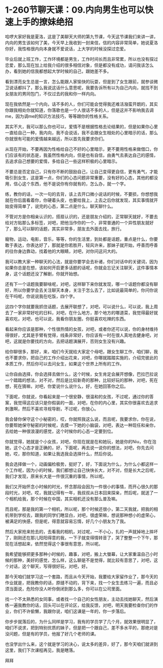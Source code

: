 # 1-260节聊天课：09.内向男生也可以快速上手的撩妹绝招

哈啰大家好我是夏洛，这是了美聊天大师的第九节课，今天这节课我们来讲一讲，内向的男生该如何了美，今天早上我收到一封来信，信的内容非常简单，她说夏洛你好，我性格很内向本身就不爱说话，上大学的时候没探过恋爱。

毕业后就上班工作，工作环境都是男生，工作时间长而且非常累，所以也没有探过恋爱，那么现在加上给我介绍的很多相信对象，但是都没有成功，请问我该怎么办，看到她的信我都想起大学时候的自己，跟她差不多。

看到漂亮女生总是一言，怎么能跟人家愉快的玩耍，但是到了女生跟前，就参谈微卫说话都抖了，那么我说这话什么意思呢，我要告诉所有以为自己内向，就找不到女朋友的男同包门，不仅过去的我和你一样内向。

现在我依然是一个内向，话不多的人，你们可能会觉得我还难活潑蛮开朗的，其实你跟我相处你就知道，你落歌也是一个人很话不多的人，但是这并不影响我去调me，因为调me的知识方法技巧，等等跟你的性格关系。

其实不大，我可以那么你也可以，爱情不是根据性格去论结果的，但是如果你心里一直给自己一种，我内向，我不会说话，我不会跟女生相处的心里暗示的话，那么你就很有可能的爱情越来越远，所以首先我要求你们。

从现在开始，不要再因为性格给自己不好的心里暗示，更不要用性格来做借口，你们应该有的状态是，我虽然性格内向，但是也有自信，由勇气去表达自己的感情，去追求自己想要的爱情，多给自己一些这样积极的心里暗示。

不要总是否定自己，只有你不断的鼓励自己，让自己变得更自信，更有勇气，才能吸引到女生，这是第一点，你们的心态问题非常重要，没有好的心态，其他的都没用，信心这个东西，他不是说你有你就有的，怎么办，就一个字。

练，教你的话，一次一句的去背，该上去开口微小说话的时候，不要损，你想想我就在你后面看着你，你硬着头皮，也要给我上，上去之后你就发现，其实事情就开始变得简单了，说完的心态，第二点是什么，聊天聊什么。

不管对方是你相亲认识的，搭扇认识的，还是朋友介绍的，正常聊天就好，不要去给对方贴那么多标签，对吧，把他当作你的一个，非常普通的一个异性朋友就好了，那么可以聊的话题，其实非常多，朋友去外面去找，旅行。

寵物，运动，电影，音乐，等等，你的生活里，到处都是话题，重点是什么，你要敢于表达，你表达好了，那就是你若胜开，轻风许来，那妹子就开始，呼善而呼善的往你身边靠动，找着他的大眼睛，对吧，对你问这问大的。

我可以教大家一种聊天的心法，就是你要学会去补诸，你们对话中的关键词，因为如果你总是在想，该如何开启更多话题的话呢，你就会忘记关注聊天，这件事情本身，这个话题还没了解剧，你就开始想。

还有下一个话题我要聊啥呢，对吧，这样聊下来你就发现，哪一个话题你都没有聊好，所以你要学会去关注聊天本身，关注于怎么去了，比如说最简单的，你问你说在干吗呢，你说说我在吃饭，四个字。

这四个字你就要我抓住话题，去展开联想了，对吧，可以说什么，可以说，我上周去了一家非常好吃的日料，对吧，在什么地方，那个地方的哪道菜，我觉得最好就喜欢吃，对吧，也可以说，我看你朋友圈，你挺喜欢吃辣的东西。

看起来你应该是那种，个性很热情的女孩，对吧，或者你还可以说，你的身材维持得很好，尤其是手臂有觉得，线条非常好，你应该有一时在很人真地去健身吧，对吧，这就是你要找的方向，去把话题演展开，否则女生没有兴趣。

给你聊很多，那好，来，咱们今天就给大家定个母吧，跟女生聊工作，咱们聊，我也不要求你，把自己的工作介绍出花来，对吧，你哪就踏踏实施的，介绍完彼此的本质工作，然后你可以去问女生，如果这个世界上所有的工作。

让你自由选择，你会选择去做什么，这个时候，女生肯定会展开想像，巴拉巴拉说一个踏踏的想法，对不对，然后是比较新奇的那种，比较好玩的那种，对吧，死在想，死在猜嘛，对吧，你爱说什么说什么，好，在她回答你之后。

下面呢，你就说，你看起来是一个很安静，很温和的女孩，不过呢，通过你的答案，我觉得这应该只是你假装的一面，对吧，在你的内心里，其实你很喜欢去追求刺激啊，然后不喜欢寻规导剧，不过呢，你放心。

我会替你保守这个小秘密的，哎，你就照我这么说，而且呢，我要求你，你在说，你要帮她保守秘密的时候呢，去摸一下她的小脑袋，对吧，表达一种现任和亲你，去给她一种很浪漫的感觉，这个时候你的心态一定要到位。

你就觉得，她就是个小女孩，对吧，你现在就是在和她玩，她是你的Niu，你在泡她，这个心态才是正确的，好，下面呢，再去说一说你的想法，对吧，你先去问她，哎，那你知道，如果让我选我会选择什么，然后你说。

我会选择做一个，动画偏检极势，挺好了，好，下面说为什么，为什么小都这样一个工作呢，因为小的时候，我们都想让自己快快长大，对不对，但是长大之后呢，我们才发现，原来长大是一件很沉重的事情，所以呢。

我们又开始怀念小时候的时光，怀念那段会因为一件很小的事情，而开心很久的那段时光，对吧，哎，我就记得有一年，我叔叔从日本回来探亲，然后呢，就送了一个相机给我，那个时候在中国，其实相机还没有那么普及嘛。

而且呢，那是我的第一个相机，所以呢，那个时候还很小，第二天我就，把我的相机带到学校去，跟我的同学们瞎显白，对吧，很虚荣嘛，想说那种想小的虚荣心，被满足的快感，但是呢，得意就容易忘情，好几个小朋友为了我。

然后大家抢来抢去的，去看我的相机，对过呢，一不小心，扎的一声就掉地上摔坏了，刚刚还在那儿阳阳得意的我，一下子就变得情转音了，哭了整整一个下午，那现在活想起来，依然觉得这个事很有意思，所以呢。

我希望能够把更多那种小时候的，趣事，对吧，搬上大螢幕，让大家重温自己小时候的那种，美好的感觉，怎么样，这么聊是不是觉得，就比较有意思了，对吧，这个对话，这个聊天，写得很好玩，对吧，好。

那今天咱们就学习这一个套路，而且从今天开始，我要给大家留作业了，那今天的作业就是，把我教你的话，原缝不动的，背下来，找一个女生去练习一遍，而且必须当面说，危险你没人听你倒闭到那么多，你可以在公司里面。

找一个不太熟悉的女同事，或者找一个自己的女性朋友，主动去找她聊天，然后演练一遍我教你的话，回头可以在评论区，给我反馈，对吧，明天我要检查你们的作业，你们不许偷懒，我跟你说，咱们这课是一年的，你一步落后。

你步步就落后的，为什么同样是学习，我有的学员学了几个月，就效果很明显了，咱们不说求，把到特别优质的妹子，但是把一个跟自己，差不多水平的，那绝对是没问题，但是有的学员，他报了好几个老师的课。

也没学出什么来，这个就是学习的决心，说太多的差异，好了，那今天咱们就讲到这里，我们下次课程再见，我是瞎落。

拜拜